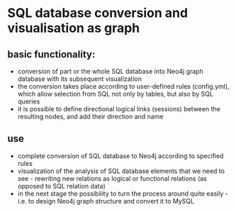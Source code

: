 # SQL database conversion and visualisation as graph

## basic functionality:
- conversion of part or the whole SQL database into Neo4j graph database with its subsequent visualization
- the conversion takes place according to user-defined rules (config.yml), which allow selection from SQL not only by tables, but also by SQL queries
- it is possible to define directional logical links (sessions) between the resulting nodes, and add their direction and name

## use
- complete conversion of SQL database to Neo4j according to specified rules
- visualization of the analysis of SQL database elements that we need to see - rewriting new relations as logical or functional relations (as opposed to SQL relation data)
- in the next stage the possibility to turn the process around quite easily - i.e. to design Neo4j graph structure and convert it to MySQL


